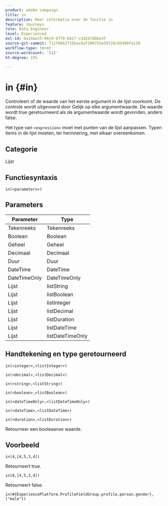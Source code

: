 ```yaml
---
product: adobe campaign
title: in
description: Meer informatie over de functie in
feature: Journeys
role: Data Engineer
level: Experienced
exl-id: 6a19ae25-99c9-47f9-8417-c3d247dbbe3f
source-git-commit: 712f66b2715bac0af206755e59728c95499fa110
workflow-type: tm+mt
source-wordcount: '112'
ht-degree: 15%

---
```


# in {#in}

Controleert of de waarde van het eerste argument in de lijst voorkomt. De controle wordt uitgevoerd door Gelijk op elke argumentwaarde. De waarde wordt true geretourneerd als de argumentwaarde wordt gevonden, anders false.

Het type van `<expression>` moet met punten van de lijst aanpassen. Typen items in de lijst moeten, ter herinnering, met elkaar overeenkomen.

## Categorie

Lijst

## Functiesyntaxis

`in(<parameters>)`

## Parameters

| Parameter | Type |
|-----------|------------------|
| Tekenreeks | Tekenreeks |
| Boolean | Boolean |
| Geheel | Geheel |
| Decimaal | Decimaal |
| Duur | Duur |
| DateTime | DateTime |
| DateTimeOnly | DateTimeOnly |
| Lijst | listString |
| Lijst | listBoolean |
| Lijst | listInteger |
| Lijst | listDecimal |
| Lijst | listDuration |
| Lijst | listDateTime |
| Lijst | listDateTimeOnly |

## Handtekening en type geretourneerd

`in(<integer>,<listInteger>)`

`in(<decimal>,<listDecimal>)`

`in(<string>,<listString>)`

`in(<boolean>,<listBoolean>)`

`in(<dateTimeOnly>,<listDateTimeOnly>)`

`in(<dateTime>,<listDateTime>)`

`in(<duration>,<listDuration>)`

Retourneer een booleaanse waarde.

## Voorbeeld

`in(4,[4,5,3,4])`

Retourneert true.

`in(8,[4,5,3,4])`

Retourneert false.

`in(#{ExperiencePlatform.ProfileFieldGroup.profile.person.gender}, ["male"])`
